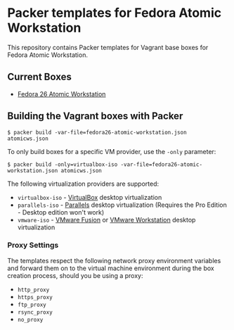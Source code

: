 # Packer templates for Fedora Atomic Workstation

This repository contains Packer templates for Vagrant base boxes for Fedora Atomic Workstation.

## Current Boxes

* [Fedora 26 Atomic Workstation](https://app.vagrantup.com/fkrull/boxes/fedora26-atomic-workstation)

## Building the Vagrant boxes with Packer

    $ packer build -var-file=fedora26-atomic-workstation.json atomicws.json

To only build boxes for a specific VM provider, use the `-only` parameter:

    $ packer build -only=virtualbox-iso -var-file=fedora26-atomic-workstation.json atomicws.json

The following virtualization providers are supported:

* `virtualbox-iso` - [VirtualBox](https://www.virtualbox.org) desktop virtualization
* `parallels-iso` - [Parallels](http://www.parallels.com/products/desktop/whats-new/) desktop virtualization (Requires the Pro Edition - Desktop edition won't work)
* `vmware-iso` - [VMware Fusion](https://www.vmware.com/products/fusion) or [VMware Workstation](https://www.vmware.com/products/workstation) desktop virtualization

### Proxy Settings

The templates respect the following network proxy environment variables
and forward them on to the virtual machine environment during the box creation
process, should you be using a proxy:

* `http_proxy`
* `https_proxy`
* `ftp_proxy`
* `rsync_proxy`
* `no_proxy`
